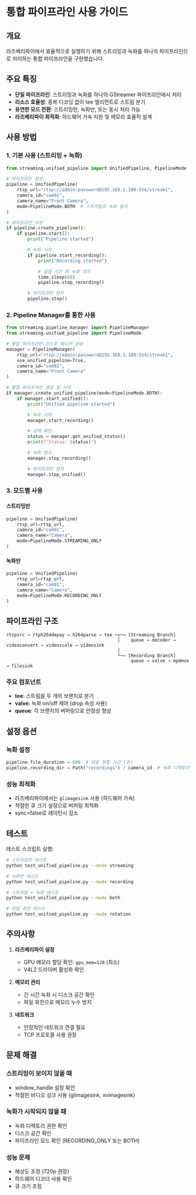 # 통합 파이프라인 사용 가이드

## 개요
라즈베리파이에서 효율적으로 실행하기 위해 스트리밍과 녹화를 하나의 파이프라인으로 처리하는 통합 파이프라인을 구현했습니다.

## 주요 특징
- **단일 파이프라인**: 스트리밍과 녹화를 하나의 GStreamer 파이프라인에서 처리
- **리소스 효율성**: 중복 디코딩 없이 tee 엘리먼트로 스트림 분기
- **유연한 모드 전환**: 스트리밍만, 녹화만, 또는 동시 처리 가능
- **라즈베리파이 최적화**: 하드웨어 가속 지원 및 메모리 효율적 설계

## 사용 방법

### 1. 기본 사용 (스트리밍 + 녹화)

```python
from streaming.unified_pipeline import UnifiedPipeline, PipelineMode

# 파이프라인 생성
pipeline = UnifiedPipeline(
    rtsp_url="rtsp://admin:password@192.168.1.100:554/stream1",
    camera_id="cam01",
    camera_name="Front Camera",
    mode=PipelineMode.BOTH  # 스트리밍과 녹화 동시
)

# 파이프라인 시작
if pipeline.create_pipeline():
    if pipeline.start():
        print("Pipeline started")

        # 녹화 시작
        if pipeline.start_recording():
            print("Recording started")

            # 일정 시간 후 녹화 정지
            time.sleep(60)
            pipeline.stop_recording()

        # 파이프라인 정지
        pipeline.stop()


```

### 2. Pipeline Manager를 통한 사용

```python
from streaming.pipeline_manager import PipelineManager
from streaming.unified_pipeline import PipelineMode

# 통합 파이프라인 모드로 매니저 생성
manager = PipelineManager(
    rtsp_url="rtsp://admin:password@192.168.1.100:554/stream1",
    use_unified_pipeline=True,
    camera_id="cam01",
    camera_name="Front Camera"
)

# 통합 파이프라인 생성 및 시작
if manager.create_unified_pipeline(mode=PipelineMode.BOTH):
    if manager.start_unified():
        print("Unified pipeline started")

        # 녹화 시작
        manager.start_recording()

        # 상태 확인
        status = manager.get_unified_status()
        print(f"Status: {status}")

        # 녹화 정지
        manager.stop_recording()

        # 파이프라인 정지
        manager.stop_unified()
```

### 3. 모드별 사용

#### 스트리밍만
```python
pipeline = UnifiedPipeline(
    rtsp_url=rtsp_url,
    camera_id="cam01",
    camera_name="Camera",
    mode=PipelineMode.STREAMING_ONLY
)
```

#### 녹화만
```python
pipeline = UnifiedPipeline(
    rtsp_url=rtsp_url,
    camera_id="cam01",
    camera_name="Camera",
    mode=PipelineMode.RECORDING_ONLY
)
```

## 파이프라인 구조

```
rtspsrc → rtph264depay → h264parse → tee ─┬─→ [Streaming Branch]
                                          │    queue → decoder → videoconvert → videoscale → videosink
                                          │
                                          └─→ [Recording Branch]
                                               queue → valve → mp4mux → filesink
```

### 주요 컴포넌트
- **tee**: 스트림을 두 개의 브랜치로 분기
- **valve**: 녹화 on/off 제어 (drop 속성 사용)
- **queue**: 각 브랜치의 버퍼링으로 안정성 향상

## 설정 옵션

### 녹화 설정
```python
pipeline.file_duration = 600  # 파일 분할 시간 (초)
pipeline.recording_dir = Path("recordings") / camera_id  # 녹화 디렉토리
```

### 성능 최적화
- 라즈베리파이에서는 `glimagesink` 사용 (하드웨어 가속)
- 적절한 큐 크기 설정으로 버퍼링 최적화
- sync=false로 레이턴시 감소

## 테스트

테스트 스크립트 실행:
```bash
# 스트리밍만 테스트
python test_unified_pipeline.py --mode streaming

# 녹화만 테스트
python test_unified_pipeline.py --mode recording

# 스트리밍 + 녹화 테스트
python test_unified_pipeline.py --mode both

# 파일 회전 테스트
python test_unified_pipeline.py --mode rotation
```

## 주의사항

1. **라즈베리파이 설정**
   - GPU 메모리 할당 확인: `gpu_mem=128` (최소)
   - V4L2 드라이버 활성화 확인

2. **메모리 관리**
   - 긴 시간 녹화 시 디스크 공간 확인
   - 파일 회전으로 메모리 누수 방지

3. **네트워크**
   - 안정적인 네트워크 연결 필요
   - TCP 프로토콜 사용 권장

## 문제 해결

### 스트리밍이 보이지 않을 때
- window_handle 설정 확인
- 적절한 비디오 싱크 사용 (glimagesink, xvimagesink)

### 녹화가 시작되지 않을 때
- 녹화 디렉토리 권한 확인
- 디스크 공간 확인
- 파이프라인 모드 확인 (RECORDING_ONLY 또는 BOTH)

### 성능 문제
- 해상도 조정 (720p 권장)
- 하드웨어 디코더 사용 확인
- 큐 크기 조정